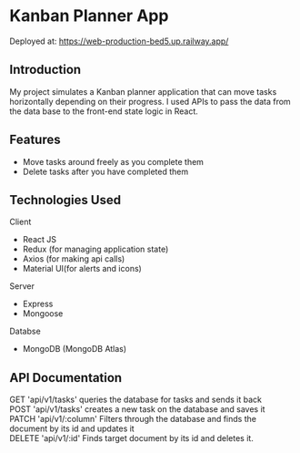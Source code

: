# Kanban Planner App
Deployed at: <a href="https://web-production-bed5.up.railway.app/">https://web-production-bed5.up.railway.app/</a>


<h2>Introduction</h2>
<p>
    My project simulates a Kanban planner application that can move tasks horizontally depending on their progress.
    I used APIs to pass the data from the data base to the front-end state logic in React.
</p>

<h2>Features</h2>
<ul>
    <li>Move tasks around freely as you complete them</li>
    <li>Delete tasks after you have completed them</li>
</ul>

<h2>Technologies Used</h2>
<p>Client</p>
<ul>
    <li>React JS </li>
    <li>Redux (for managing application state)</li>
    <li>Axios (for making api calls)</li>
    <li>Material UI(for alerts and icons)</li>
</ul>
<p>Server</p>
<ul>
    <li>Express</li>
    <li>Mongoose</li>
</ul>
<p>Databse</p>
<ul>
    <li>MongoDB (MongoDB Atlas)</li>
</ul>

<h2>API Documentation</h2>
<p>
    GET 'api/v1/tasks' queries the database for tasks and sends it back <br>
    POST 'api/v1/tasks' creates a new task on the database and saves it <br>
    PATCH 'api/v1/:column' Filters through the database and finds the document by its id and updates it <br>
    DELETE 'api/v1/:id' Finds target document by its id and deletes it. <br>

</p>
